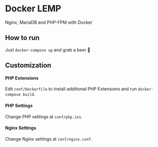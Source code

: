 # Docker LEMP

Nginx, MariaDB and PHP-FPM with Docker

## How to run

Just `docker-compose up` and grab a beer :beers:

## Customization

#### PHP Extensions
Edit `conf/Dockerfile` to install additional PHP Extensions and run `docker-compose build`.

#### PHP Settings
Change PHP settings at `conf/php.ini`.

#### Nginx Settings
Change Nginx settings at `conf/nginx.conf`.
